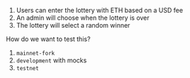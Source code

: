 1. Users can enter the lottery with ETH based on a USD fee
2. An admin will choose when the lottery is over
3. The lottery will select a random winner

How do we want to test this?

1. `mainnet-fork`
2. `development` with mocks
3. `testnet`